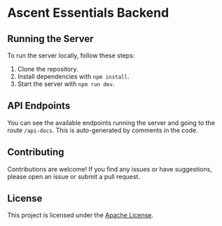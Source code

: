 # Ascent Essentials Backend

## Running the Server
To run the server locally, follow these steps:
1. Clone the repository.
2. Install dependencies with `npm install`.
3. Start the server with `npm run dev`.

## API Endpoints
You can see the available endpoints running the server and going to the route `/api-docs`. 
This is auto-generated by comments in the code.

## Contributing
Contributions are welcome! If you find any issues or have suggestions, please open an issue or submit a pull request.

## License
This project is licensed under the [Apache License](LICENSE).
